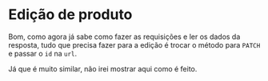 # Edição de produto

Bom, como agora já sabe como fazer as requisições e ler os dados da resposta, tudo que precisa fazer para a edição é trocar o método para `PATCH` e passar o `id` na `url`.

Já que é muito similar, não irei mostrar aqui como é feito.
